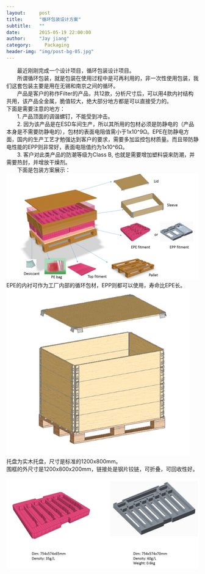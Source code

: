 ```yaml
---
layout:     post
title:      "循环包装设计方案"
subtitle:   ""
date:       2015-05-19 22:00:00
author:     "Jay jiang"
category:     Packaging
header-img: "img/post-bg-05.jpg"
---
```

&emsp;&emsp;最近刚刚完成一个设计项目，循环包装设计项目。  
&emsp;&emsp;所谓循环包装，就是包装在使用过程中是可再利用的，非一次性使用包装，我们这套包装主要是用在无锡和南京之间的循环。  
&emsp;&emsp;产品是客户的称作Filter的产品，共12款，分析尺寸后，可以用4款内衬结构共用，该产品全金属，脆值较大，绝大部分地方都是可以直接受力的。  
下面是需要注意的地方：  
&emsp;&emsp;1. 产品顶面的调谐螺钉，不能受到冲击。  
&emsp;&emsp;2. 因为该产品是在ESD车间生产，所以其所用的包材必须是防静电的（产品本身是不需要防静电的），包材的表面电阻值需小于1x10^9Ω。EPE在防静电方面，国内的生产工艺才勉强达到客户的要求，需要多加监控包材质量。而且带防静电性能的EPP则非常好，表面电阻值约为1x10^6Ω。    
&emsp;&emsp;3. 客户对此类产品的防潮等级为Class B, 也就是需要增加塑料袋来防潮，并需要热封，并增放干燥剂。  
&emsp;&emsp;下面是包装方案展示：  
<img src="/img/20150519/proposal.jpg" alt="Drawing" width="800px" />   
EPE的内衬可作为工厂内部的循环包材，EPP则都可以使用，寿命比EPE长。    
<img src="/img/20150519/outerbox.jpg" alt="Drawing" />   
托盘为实木托盘，尺寸是标准的1200x800mm。  
围框的外尺寸是1200x800x200mm，链接处是钢片铰链，可折叠，可回收性好。  

<img src="/img/20150519/fitment.jpg" alt="Drawing" width="800px" />   




